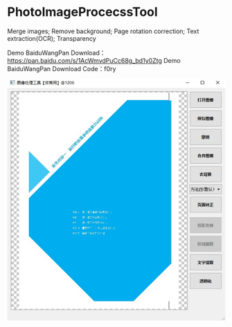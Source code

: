 # PhotoImageProcecssTool
Merge images; Remove background; Page rotation correction; Text extraction(OCR); Transparency

Demo BaiduWangPan Download：https://pan.baidu.com/s/1AcWmvdPuCc68g_bd1y0Ztg 
Demo BaiduWangPan Download Code：f0ry

![Image text](https://github.com/zhangqiang8878/PhotoImageProcecssTool/blob/main/img-ui/main-windows.jpg)
